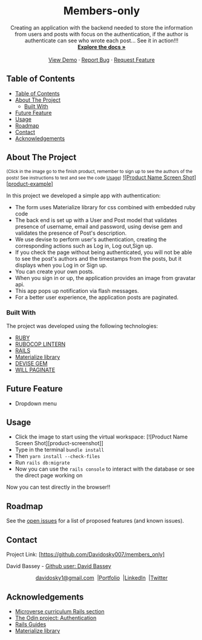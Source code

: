 
<!-- PROJECT LOGO -->
<br />
<p align="center">
  <h1 align="center"> Members-only</h1>
  <p align="center">
      Creating an application with the backend needed to store the information from users and posts with focus on the authentication, if the author is authenticate can see who wrote each post... See it in action!!!
    <br />
    <a href="https://github.com/Davidosky007/Members-only"><strong>Explore the docs »</strong></a>
    <br />
    <br />
    <a href="https://github.com/Davidosky007/Members-only">View Demo</a>
    ·
    <a href="https://github.com/Davidosky007/members_only/issues">Report Bug</a>
    ·
    <a href="https://github.com/Davidosky007/members_only/issues">Request Feature</a>
  </p>
</p>

## Table of Contents
- [Table of Contents](#table-of-contents)
- [About The Project](#about-the-project)
  - [Built With](#built-with)
- [Future Feature](#future-feature)
- [Usage](#usage)
- [Roadmap](#roadmap)
- [Contact](#contact)
- [Acknowledgements](#acknowledgements)
<!-- ABOUT THE PROJECT -->

## About The Project

<small>(Click in the image go to the finish product, remember to sign up to see the authors of the posts! 
  See instructions to test and see the code [Usage](#usage))</small>
[![Product Name Screen Shot][product-example]](https://floating-sierra-41285.herokuapp.com/)

In this project we developed a simple app with authentication:
* The form uses Materialize library for css combined with embedded ruby code
* The back end is set up with a User and Post model that validates presence of username, email and password, using devise gem and validates the presence of Post's description.
* We use devise to perform user's authentication, creating the corresponding actions such as Log in, Log out,Sign up.
* If you check the page without being authenticated, you will not be able to see the post's authors and the timestamps from the posts, but it displays when you Log in or Sign up. 
* You can create your own posts.
* When you sign in or up, the application provides an image from gravatar api. 
* This app pops up notification via flash messages.
* For a better user experience, the application posts are paginated. 

### Built With

The project was developed using the following technologies:

- [RUBY](https://www.ruby-lang.org/es/)
- [RUBOCOP LINTERN](https://github.com/microverseinc/linters-config/tree/master/ruby)
- [RAILS](https://rubyonrails.org/)
- [Materialize library](https://materializecss.com/)
- [DEVISE GEM](https://github.com/heartcombo/devise)
- [WILL PAGINATE](https://rubygems.org/gems/will_paginate/versions/3.1.0?locale=es)

## Future Feature

* Dropdown menu

## Usage

* Click the image to start using the virtual workspace:
[![Product Name Screen Shot][product-screenshot]]
* Type in the terminal `bundle install`
* Then `yarn install --check-files`
* Run  `rails db:migrate`
* Now you can use the `rails console` to interact with the database or see the direct page working on

Now you can test directly in the browser!!

## Roadmap

See the [open issues](https://github.com/Davidosky007/members_only/issues) for a list of proposed features (and known issues).

## Contact

<p align="center">

  Project Link: [https://github.com/Davidosky007/members_only]

<p align="center">

  David Bassey - [Github user: David Bassey](https://github.com/Davidosky007)
</p>
<p align="center" style="display: flex; justify-content: center; align-items: center;">
    <a target="_blank" href="https://mail.google.com/mail/?view=cm&fs=1&tf=1&to=davidosky1@gmail.com">
      davidosky1@gmail.com
    </a> &nbsp; |
    <a target="_blank" href="https://github.com/Davidosky007?tab=repositories">
        Portfolio
    </a> &nbsp; |
    <a target="_blank" href="https://www.linkedin.com/in/david-bassey-akan">
      LinkedIn
    </a> &nbsp; |
    <a target="_blank" href="https://twitter.com/Davidosky2">
      Twitter
    </a>
</p>

## Acknowledgements

- [Microverse curriculum Rails section](https://www.microverse.org/?grsf=6ns691)
- [The Odin project: Authentication](https://www.theodinproject.com/courses/ruby-on-rails/lessons/authentication)
- [Rails Guides](https://guides.rubyonrails.org)
- [Materialize library](https://materializecss.com/)